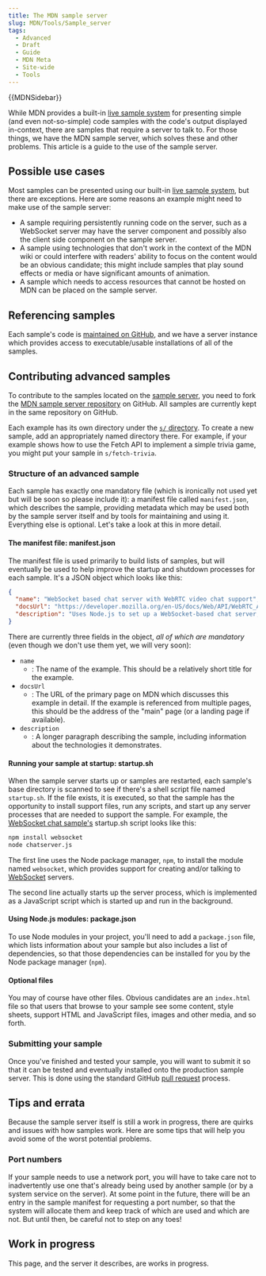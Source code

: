 ```yaml
---
title: The MDN sample server
slug: MDN/Tools/Sample_server
tags:
  - Advanced
  - Draft
  - Guide
  - MDN Meta
  - Site-wide
  - Tools
---
```

{{MDNSidebar}}

While MDN provides a built-in [live sample system](/en-US/docs/MDN/Structures/Live_samples) for presenting simple (and even not-so-simple) code samples with the code's output displayed in-context, there are samples that require a server to talk to. For those things, we have the MDN sample server, which solves these and other problems. This article is a guide to the use of the sample server.

## Possible use cases

Most samples can be presented using our built-in [live sample system](/en-US/docs/MDN/Structures/Live_samples), but there are exceptions. Here are some reasons an example might need to make use of the sample server:

- A sample requiring persistently running code on the server, such as a WebSocket server may have the server component and possibly also the client side component on the sample server.
- A sample using technologies that don't work in the context of the MDN wiki or could interfere with readers' ability to focus on the content would be an obvious candidate; this might include samples that play sound effects or media or have significant amounts of animation.
- A sample which needs to access resources that cannot be hosted on MDN can be placed on the sample server.

## Referencing samples

Each sample's code is [maintained on GitHub](https://github.com/mdn/samples-server), and we have a server instance which provides access to executable/usable installations of all of the samples.

## Contributing advanced samples

To contribute to the samples located on the [sample server](https://mdn-samples.mozilla.org/), you need to fork the [MDN sample server repository](https://github.com/mdn/samples-server) on GitHub. All samples are currently kept in the same repository on GitHub.

Each example has its own directory under the [`s/` directory](https://github.com/mdn/samples-server/tree/master/s). To create a new sample, add an appropriately named directory there. For example, if your example shows how to use the Fetch API to implement a simple trivia game, you might put your sample in `s/fetch-trivia`.

### Structure of an advanced sample

Each sample has exactly one mandatory file (which is ironically not used yet but will be soon so please include it): a manifest file called `manifest.json`, which describes the sample, providing metadata which may be used both by the sample server itself and by tools for maintaining and using it. Everything else is optional. Let's take a look at this in more detail.

#### The manifest file: manifest.json

The manifest file is used primarily to build lists of samples, but will eventually be used to help improve the startup and shutdown processes for each sample. It's a JSON object which looks like this:

```json
{
  "name": "WebSocket based chat server with WebRTC video chat support",
  "docsUrl": "https://developer.mozilla.org/en-US/docs/Web/API/WebRTC_API/Signaling_and_video_calling",
  "description": "Uses Node.js to set up a WebSocket-based chat server, and provides a web page you can use to join the chat. Adds a feature to start a video call with another chat participant."
}
```

There are currently three fields in the object, _all of which are mandatory_ (even though we don't use them yet, we will very soon):

- `name`
  - : The name of the example. This should be a relatively short title for the example.
- `docsUrl`
  - : The URL of the primary page on MDN which discusses this example in detail. If the example is referenced from multiple pages, this should be the address of the "main" page (or a landing page if available).
- `description`
  - : A longer paragraph describing the sample, including information about the technologies it demonstrates.

#### Running your sample at startup: startup.sh

When the sample server starts up or samples are restarted, each sample's base directory is scanned to see if there's a shell script file named `startup.sh`. If the file exists, it is executed, so that the sample has the opportunity to install support files, run any scripts, and start up any server processes that are needed to support the sample. For example, the [WebSocket chat sample's](/en-US/docs/Web/API/WebRTC_API/Signaling_and_video_calling) startup.sh script looks like this:

```bash
npm install websocket
node chatserver.js
```

The first line uses the Node package manager, `npm`, to install the module named `websocket`, which provides support for creating and/or talking to [WebSocket](/en-US/docs/Web/API/WebSockets_API) servers.

The second line actually starts up the server process, which is implemented as a JavaScript script which is started up and run in the background.

#### Using Node.js modules: package.json

To use Node modules in your project, you'll need to add a `package.json` file, which lists information about your sample but also includes a list of dependencies, so that those dependencies can be installed for you by the Node package manager (`npm`).

#### Optional files

You may of course have other files. Obvious candidates are an `index.html` file so that users that browse to your sample see some content, style sheets, support HTML and JavaScript files, images and other media, and so forth.

### Submitting your sample

Once you've finished and tested your sample, you will want to submit it so that it can be tested and eventually installed onto the production sample server. This is done using the standard GitHub [pull request](https://help.github.com/articles/using-pull-requests/) process.

## Tips and errata

Because the sample server itself is still a work in progress, there are quirks and issues with how samples work. Here are some tips that will help you avoid some of the worst potential problems.

### Port numbers

If your sample needs to use a network port, you will have to take care not to inadvertently use one that's already being used by another sample (or by a system service on the server).  At some point in the future, there will be an entry in the sample manifest for requesting a port number, so that the system will allocate them and keep track of which are used and which are not. But until then, be careful not to step on any toes!

## Work in progress

This page, and the server it describes, are works in progress.
